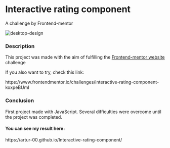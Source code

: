 <h1>Interactive rating component</h1>
A challenge by Frontend-mentor


![desktop-design](https://user-images.githubusercontent.com/96730639/190416056-ccd1cc18-f6d3-473b-a0ad-ab21072ff8e2.jpg)

  


<h3>Description</h3>

<p>This project was made with the aim of fulfilling the <a href="https://www.frontendmentor.io">Frontend-mentor website</a> challenge</p>
<p>If you also want to try, check this link:</p> https://www.frontendmentor.io/challenges/interactive-rating-component-koxpeBUmI

<h3>Conclusion</h3>
<p>First project made with JavaScript. Several difficulties were overcome until the project was completed.</p>
<h4>You can see my result here:</h4> https://artur-00.github.io/Interactive-rating-component/
